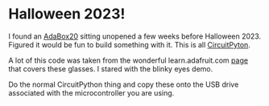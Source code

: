 # Halloween 2023!

I found an [AdaBox20](https://learn.adafruit.com/adabox020) sitting unopened a few weeks before Halloween 2023.  Figured it would be fun to build something with it.  This is all [CircuitPyton](https://circuitpython.org/).

A lot of this code was taken from the wonderful learn.adafruit.com [page](https://learn.adafruit.com/adafruit-eyelights-led-glasses-and-driver/blinky-eyes) that covers these glasses.  I stared with the blinky eyes demo.

Do the normal CircuitPython thing and copy these onto the USB drive associated with the microcontroller you are using.

